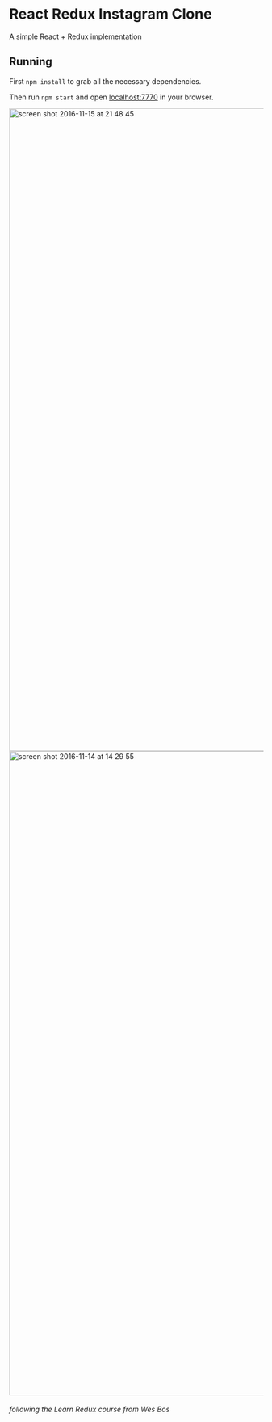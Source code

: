 # React Redux Instagram Clone

A simple React + Redux implementation

## Running

First `npm install` to grab all the necessary dependencies.

Then run `npm start` and open <localhost:7770> in your browser.


<img width="1272" alt="screen shot 2016-11-15 at 21 48 45" src="https://cloud.githubusercontent.com/assets/9251327/20354961/0e5e7a50-ac20-11e6-98cd-8e5f7f1d4909.png">


<img width="1275" alt="screen shot 2016-11-14 at 14 29 55" src="https://cloud.githubusercontent.com/assets/9251327/20354944/fb837ba6-ac1f-11e6-9244-a6af2c20d561.png">


###### following the Learn Redux course from Wes Bos
